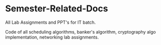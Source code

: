 # Semester-Related-Docs

All Lab Assignments and PPT's for IT batch.

Code of all scheduling algorithms, banker's algorithm, cryptography algo implementation, networking lab assignments.
